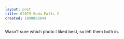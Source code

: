```yaml
---
layout: post
title: 02679 Soda Falls 2
created: 1090862044
---
```

Wasn't sure which photo I liked best, so left them both in.
